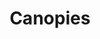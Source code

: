 ---
title: "Canopies"
redirect: /mods/zt2/tags/canopies/
draft: false
alt_text: "Canopies"
summary: "Shade your guests and animals with these decorative canopies!"
is_category: true
---